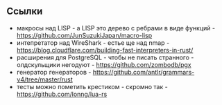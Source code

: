 

## Ссылки

* макросы над LISP - а LISP это дерево с ребрами в виде функций - https://github.com/JunSuzukiJapan/macro-lisp
* интепретатор над WireShark - естье ще над nmap - https://blog.cloudflare.com/building-fast-interpreters-in-rust/
* расширения для PostgreSQL - чтобы не писать странного - олдскульщики негодуют - https://github.com/zombodb/pgx
* генератор генераторов - https://github.com/antlr/grammars-v4/tree/master/rust
* тесты можно пометить крестиком - скромно так - https://github.com/lonng/lua-rs
